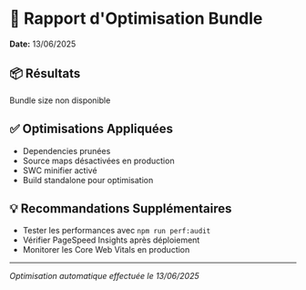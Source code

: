 # 🚀 Rapport d'Optimisation Bundle
**Date:** 13/06/2025

## 📦 Résultats
Bundle size non disponible

## ✅ Optimisations Appliquées
- Dependencies prunées
- Source maps désactivées en production
- SWC minifier activé
- Build standalone pour optimisation

## 💡 Recommandations Supplémentaires
- Tester les performances avec `npm run perf:audit`
- Vérifier PageSpeed Insights après déploiement
- Monitorer les Core Web Vitals en production

---
*Optimisation automatique effectuée le 13/06/2025*
